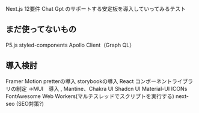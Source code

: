 Next.js 12要件
Chat Gpt のサポートする安定板を導入していってみるテスト

## まだ使ってないもの
P5.js
styled-components
Apollo Client（Graph QL）

## 導入検討
Framer Motion
pretterの導入
storybookの導入
React コンポーネントライブラリの制定
→MUI　導入 , Mantine、Chakra UI
Shadcn UI
Material-UI ICONs
FontAwesome
Web Workers(マルチスレッドでスクリプトを実行する)
next-seo (SEO対策?)